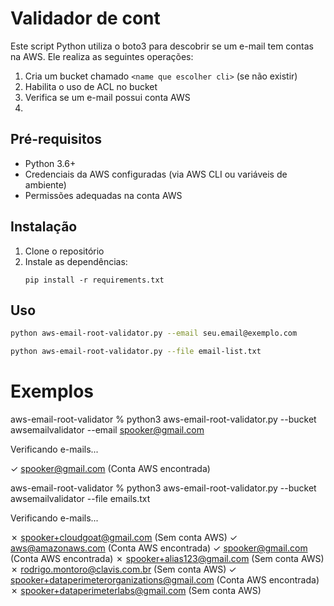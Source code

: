 # Validador de cont

Este script Python utiliza o boto3 para descobrir se um e-mail tem contas na AWS. Ele realiza as seguintes operações:

1. Cria um bucket chamado `<name que escolher cli>` (se não existir)
2. Habilita o uso de ACL no bucket
3. Verifica se um e-mail possui conta AWS
4. 
## Pré-requisitos

- Python 3.6+
- Credenciais da AWS configuradas (via AWS CLI ou variáveis de ambiente)
- Permissões adequadas na conta AWS

## Instalação

1. Clone o repositório
2. Instale as dependências:
   ```
   pip install -r requirements.txt
   ```

## Uso

```bash
python aws-email-root-validator.py --email seu.email@exemplo.com

python aws-email-root-validator.py --file email-list.txt
```

# Exemplos

aws-email-root-validator % python3 aws-email-root-validator.py --bucket awsemailvalidator --email spooker@gmail.com

Verificando e-mails...

✓ spooker@gmail.com (Conta AWS encontrada)


aws-email-root-validator % python3 aws-email-root-validator.py --bucket awsemailvalidator --file emails.txt

Verificando e-mails...

✗ spooker+cloudgoat@gmail.com (Sem conta AWS)
✓ aws@amazonaws.com (Conta AWS encontrada)
✓ spooker@gmail.com (Conta AWS encontrada)
✗ spooker+alias123@gmail.com (Sem conta AWS)
✗ rodrigo.montoro@clavis.com.br (Sem conta AWS)
✓ spooker+dataperimeterorganizations@gmail.com (Conta AWS encontrada)
✗ spooker+dataperimeterlabs@gmail.com (Sem conta AWS)
